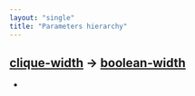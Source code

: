 ```yaml
---
layout: "single"
title: "Parameters hierarchy"
---
```

<!--this is a generated file-->

## [clique-width](../U3jPaT) → [boolean-width](../XPNgY0)
* 
